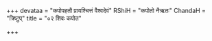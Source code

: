 +++
devataa = "कपोपहतौ प्रायश्चित्तं वैश्वदेवं"
RShiH = "कपोतो नैऋतः"
ChandaH = "त्रिष्टुप्"
title = "०२ शिवः कपोत"

+++
